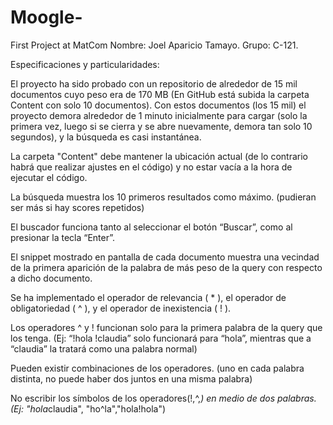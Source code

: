 # Moogle-
First Project at MatCom
Nombre: Joel Aparicio Tamayo. 
Grupo: C-121.

Especificaciones y particularidades:

El proyecto ha sido probado con un repositorio de alrededor de 15 mil documentos cuyo peso era de 170 MB (En GitHub está subida la carpeta Content con solo 10 
documentos). Con estos documentos (los 15 mil) el proyecto demora alrededor de 1 minuto inicialmente para cargar (solo la primera vez, luego si se cierra y
se abre nuevamente, demora tan solo 10 segundos), y la búsqueda es casi instantánea.

La carpeta "Content" debe mantener la ubicación actual (de lo contrario habrá que realizar ajustes en el código) y no estar vacía a la hora de ejecutar
el código.

La búsqueda muestra los 10 primeros resultados como máximo. (pudieran ser más si hay scores repetidos)

El buscador funciona tanto al seleccionar el botón “Buscar”, como al presionar la tecla “Enter”.

El snippet mostrado en pantalla de cada documento muestra una vecindad de la primera aparición de la palabra de más peso de la query con respecto a dicho
documento.

Se ha implementado el operador de relevancia ( * ), el operador de obligatoriedad ( ^ ), y el operador de inexistencia ( ! ). 

Los operadores ^ y ! funcionan solo para la primera palabra de la query que los tenga. (Ej: “!hola !claudia” solo funcionará para “hola”, mientras que a “claudia” la tratará como una palabra normal)

Pueden existir combinaciones de los operadores. (uno en cada palabra distinta, no puede haber dos juntos en una misma palabra)
    
No escribir los símbolos de los operadores(!,^,*) en medio de dos palabras.(Ej: "hola*claudia", "ho^la","hola!hola")

